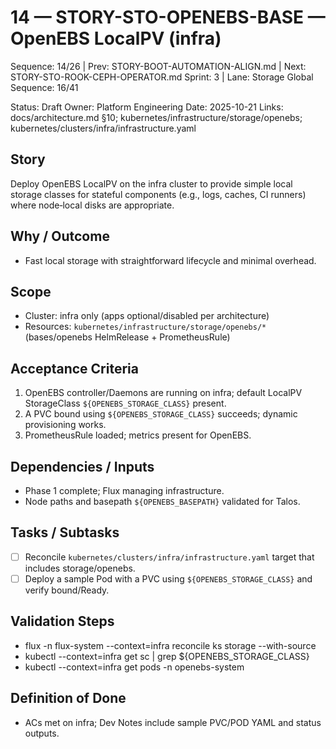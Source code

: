 # 14 — STORY-STO-OPENEBS-BASE — OpenEBS LocalPV (infra)

Sequence: 14/26 | Prev: STORY-BOOT-AUTOMATION-ALIGN.md | Next: STORY-STO-ROOK-CEPH-OPERATOR.md
Sprint: 3 | Lane: Storage
Global Sequence: 16/41

Status: Draft
Owner: Platform Engineering
Date: 2025-10-21
Links: docs/architecture.md §10; kubernetes/infrastructure/storage/openebs; kubernetes/clusters/infra/infrastructure.yaml

## Story
Deploy OpenEBS LocalPV on the infra cluster to provide simple local storage classes for stateful components (e.g., logs, caches, CI runners) where node‑local disks are appropriate.

## Why / Outcome
- Fast local storage with straightforward lifecycle and minimal overhead.

## Scope
- Cluster: infra only (apps optional/disabled per architecture)
- Resources: `kubernetes/infrastructure/storage/openebs/*` (bases/openebs HelmRelease + PrometheusRule)

## Acceptance Criteria
1) OpenEBS controller/Daemons are running on infra; default LocalPV StorageClass `${OPENEBS_STORAGE_CLASS}` present.
2) A PVC bound using `${OPENEBS_STORAGE_CLASS}` succeeds; dynamic provisioning works.
3) PrometheusRule loaded; metrics present for OpenEBS.

## Dependencies / Inputs
- Phase 1 complete; Flux managing infrastructure.
- Node paths and basepath `${OPENEBS_BASEPATH}` validated for Talos.

## Tasks / Subtasks
- [ ] Reconcile `kubernetes/clusters/infra/infrastructure.yaml` target that includes storage/openebs.
- [ ] Deploy a sample Pod with a PVC using `${OPENEBS_STORAGE_CLASS}` and verify bound/Ready.

## Validation Steps
- flux -n flux-system --context=infra reconcile ks storage --with-source
- kubectl --context=infra get sc | grep ${OPENEBS_STORAGE_CLASS}
- kubectl --context=infra get pods -n openebs-system

## Definition of Done
- ACs met on infra; Dev Notes include sample PVC/POD YAML and status outputs.
